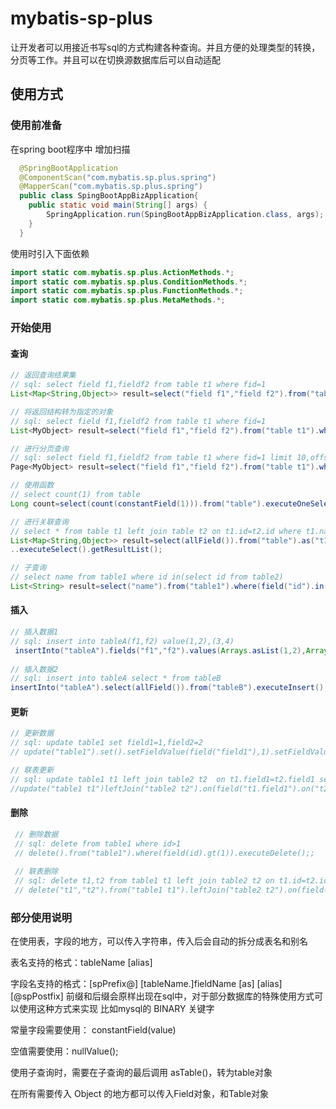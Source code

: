 # mybatis-sp-plus
让开发者可以用接近书写sql的方式构建各种查询。并且方便的处理类型的转换，分页等工作。并且可以在切换源数据库后可以自动适配

## 使用方式

### 使用前准备
在spring boot程序中
增加扫描
``` java
  @SpringBootApplication
  @ComponentScan("com.mybatis.sp.plus.spring")
  @MapperScan("com.mybatis.sp.plus.spring")
  public class SpingBootAppBizApplication{
    public static void main(String[] args) {
        SpringApplication.run(SpingBootAppBizApplication.class, args);
    }
  }
```
使用时引入下面依赖
``` java
import static com.mybatis.sp.plus.ActionMethods.*;
import static com.mybatis.sp.plus.ConditionMethods.*;
import static com.mybatis.sp.plus.FunctionMethods.*;
import static com.mybatis.sp.plus.MetaMethods.*;
```

### 开始使用

#### 查询
``` java
// 返回查询结果集
// sql: select field f1,fieldf2 from table t1 where fid=1
List<Map<String,Object>> result=select("field f1","field f2").from("table t1").where(field("fid").eq(1)).executeSelect().getResultList();

// 将返回结构转为指定的对象
// sql: select field f1,fieldf2 from table t1 where fid=1
List<MyObject> result=select("field f1","field f2").from("table t1").where(field("fid").eq(1)).executeListSelect(MyObject.class);

// 进行分页查询
// sql: select field f1,fieldf2 from table t1 where fid=1 limit 10,offset 0
Page<MyObject> result=select("field f1","field f2").from("table t1").where(field("fid").eq(1)).executePageSelect(1,10,MyObject.class);

// 使用函数
// select count(1) from table
Long count=select(count(constantField(1))).from("table").executeOneSelect(Long.class);

// 进行关联查询
// select * from table t1 left join table t2 on t1.id=t2.id where t1.name like '%name%'
List<Map<String,Object>> result=select(allField()).from("table").as("t1").leftJoin("table t2").on(field("t1.id").eq(fileldd("t2.id"))).where(field("t1.name").like("name"))
..executeSelect().getResultList();

// 子查询
// select name from table1 where id in(select id from table2)
List<String> result=select("name").from("table1").where(field("id").in(select("id").from("table2")).asTable()).executeListSelect(String.class);
```
#### 插入
``` java
// 插入数据1
// sql: insert into tableA(f1,f2) value(1,2),(3,4)	
 insertInto("tableA").fields("f1","f2").values(Arrays.asList(1,2),Arrays.asList(3,4)).executeInsert();
 
// 插入数据2
// sql: insert into tableA select * from tableB
insertInto("tableA").select(allField()).from("tableB").executeInsert();
```

#### 更新
``` java
// 更新数据
// sql: update table1 set field1=1,field2=2
// update("table1").set().setFieldValue(field("field1"),1).setFieldValue(field("field2"),2).executeUpdate();

// 联表更新
// sql: update table1 t1 left join table2 t2  on t1.field1=t2.field1 set t1.field2=t2.field2
//update("table1 t1")leftJoin("table2 t2").on(field("t1.field1").on("t2.field1")).set().setFieldValue(field("t1.field2"),field("t2.field2")).executeUpdate();
```

#### 删除
``` java
 // 删除数据
 // sql: delete from table1 where id>1
 // delete().from("table1").where(field(id).gt(1)).executeDelete();;
 
 // 联表删除
 // sql: delete t1,t2 from table1 t1 left join table2 t2 on t1.id=t2.id where t1.id>20
 // delete("t1","t2").from("table1 t1").leftJoin("table2 t2").on(field("t1.id").eq(field("t2.id"))).where(field("t1.id").gt(20)).executeDelete();
```

### 部分使用说明
在使用表，字段的地方，可以传入字符串，传入后会自动的拆分成表名和别名

表名支持的格式：tableName [alias]

字段名支持的格式：[spPrefix@] [tableName.]fieldName [as] [alias] [@spPostfix] 前缀和后缀会原样出现在sql中，对于部分数据库的特殊使用方式可以使用这种方式来实现 比如mysql的 BINARY 关键字

常量字段需要使用：  constantField(value)

空值需要使用：nullValue();

使用子查询时，需要在子查询的最后调用 asTable()，转为table对象

在所有需要传入 Object 的地方都可以传入Field对象，和Table对象